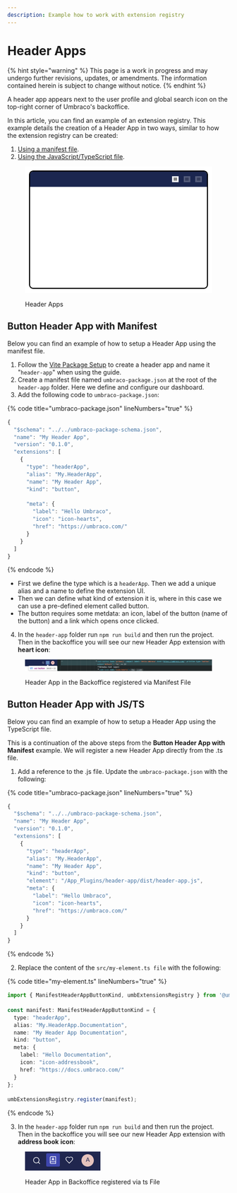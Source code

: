 ```yaml
---
description: Example how to work with extension registry
---
```


# Header Apps

{% hint style="warning" %}
This page is a work in progress and may undergo further revisions, updates, or amendments. The information contained herein is subject to change without notice.
{% endhint %}

A header app appears next to the user profile and global search icon on the top-right corner of Umbraco's backoffice.

In this article, you can find an example of an extension registry. This example details the creation of a Header App in two ways, similar to how the extension registry can be created:

1. [Using a manifest file](header-apps.md#button-header-app-with-manifest).
2. [Using the JavaScript/TypeScript file](header-apps.md#button-header-app-with-js-ts).

<figure><img src="../../../.gitbook/assets/header-apps.svg" alt=""><figcaption><p>Header Apps</p></figcaption></figure>

## **Button Header App with Manifest**

Below you can find an example of how to setup a Header App using the manifest file.

1. Follow the [Vite Package Setup](../../customize-backoffice/development-flow/vite-package-setup.md) to create a header app and name it "`header-app`" when using the guide.
2. Create a manifest file named `umbraco-package.json` at the root of the `header-app` folder. Here we define and configure our dashboard.
3. Add the following code to `umbraco-package.json`:

{% code title="umbraco-package.json" lineNumbers="true" %}
```typescript
{
  "$schema": "../../umbraco-package-schema.json",
  "name": "My Header App",
  "version": "0.1.0",
  "extensions": [
    {
      "type": "headerApp",
      "alias": "My.HeaderApp",
      "name": "My Header App",
      "kind": "button",

      "meta": {
        "label": "Hello Umbraco",
        "icon": "icon-hearts",
        "href": "https://umbraco.com/"
      }
    }
  ]
}
```
{% endcode %}

* First we define the type which is a `headerApp`. Then we add a unique alias and a name to define the extension UI.
* Then we can define what kind of extension it is, where in this case we can use a pre-defined element called button.
* The button requires some metdata: an icon, label of the button (name of the button) and a link which opens once clicked.

4. In the `header-app` folder run `npm run build` and then run the project. Then in the backoffice you will see our new Header App extension with **heart icon**:

<figure><img src="../../../.gitbook/assets/header-app-example.png" alt=""><figcaption><p>Header App in the Backoffice registered via Manifest File</p></figcaption></figure>

## **Button Header App with JS/TS**

Below you can find an example of how to setup a Header App using the TypeScript file.

This is a continuation of the above steps from the **Button Header App with Manifest** example. We will register a new Header App directly from the .ts file.

1. Add a reference to the .js file. Update the `umbraco-package.json` with the following:

{% code title="umbraco-package.json" lineNumbers="true" %}
```typescript
{
  "$schema": "../../umbraco-package-schema.json",
  "name": "My Header App",
  "version": "0.1.0",
  "extensions": [
    {
      "type": "headerApp",
      "alias": "My.HeaderApp",
      "name": "My Header App",
      "kind": "button",
      "element": "/App_Plugins/header-app/dist/header-app.js",
      "meta": {
        "label": "Hello Umbraco",
        "icon": "icon-hearts",
        "href": "https://umbraco.com/"
      }
    }
  ]
}
```
{% endcode %}

2. Replace the content of the `src/my-element.ts file` with the following:

{% code title="my-element.ts" lineNumbers="true" %}
```typescript
import { ManifestHeaderAppButtonKind, umbExtensionsRegistry } from '@umbraco-cms/backoffice/extension-registry';

const manifest: ManifestHeaderAppButtonKind = {
  type: "headerApp",
  alias: "My.HeaderApp.Documentation",
  name: "My Header App Documentation",
  kind: "button",
  meta: {
    label: "Hello Documentation",
    icon: "icon-addressbook",
    href: "https://docs.umbraco.com/"
  }
};

umbExtensionsRegistry.register(manifest);
```
{% endcode %}

3. In the `header-app` folder run `npm run build` and then run the project. Then in the backoffice you will see our new Header App extension with **address book** **icon**:

<figure><img src="../../../.gitbook/assets/header-app-example-ts.png" alt=""><figcaption><p>Header App in Backoffice registered via ts File</p></figcaption></figure>
